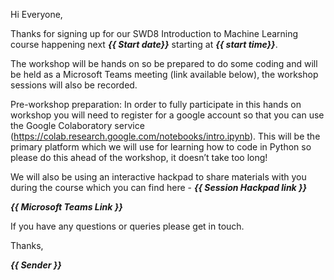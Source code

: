 Hi Everyone,

Thanks for signing up for our SWD8 Introduction to Machine Learning course happening next ***{{ Start date}}*** starting at ***{{ start time}}***.

The workshop will be hands on so be prepared to do some coding and will be held as a Microsoft Teams meeting (link available below), the workshop sessions will also be recorded.

Pre-workshop preparation:
In order to fully participate in this hands on workshop you will need to register for a google account so that you can use the Google Colaboratory service (https://colab.research.google.com/notebooks/intro.ipynb). This will be the primary platform which we will use for learning how to code in Python so please do this ahead of the workshop, it doesn’t take too long!

We will also be using an interactive hackpad to share materials with you during the course which you can find here - ***{{ Session Hackpad link }}***
 
***{{ Microsoft Teams Link }}***

If you have any questions or queries please get in touch.

Thanks,

***{{ Sender }}***

